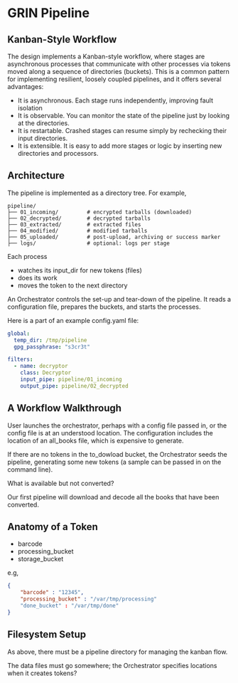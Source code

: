# GRIN Pipeline #

## Kanban-Style Workflow ##
The design implements a Kanban-style workflow, where stages are asynchronous processes that communicate with other processes via tokens moved along a sequence of directories (buckets).  This is a common pattern for implementing resilient, loosely coupled pipelines, and it offers several advantages:

  * It is asynchronous.  Each stage runs independently, improving fault isolation
  * It is observable.  You can monitor the state of the pipeline just by looking at the directories.
  * It is restartable.  Crashed stages can resume simply by rechecking their input directories.
  * It is extensible.  It is easy to add more stages or logic by inserting new directories and processors.

## Architecture ##
The pipeline is implemented as a directory tree.  For example,

```
pipeline/
├── 01_incoming/         # encrypted tarballs (downloaded)
├── 02_decrypted/        # decrypted tarballs
├── 03_extracted/        # extracted files
├── 04_modified/         # modified tarballs
├── 05_uploaded/         # post-upload, archiving or success marker
├── logs/                # optional: logs per stage
```

Each process 
  * watches its input_dir for new tokens (files)
  * does its work
  * moves the token to the next directory

An Orchestrator controls the set-up and tear-down of the pipeline.  It reads a configuration file, prepares the buckets, and starts the processes.

Here is a part of an example config.yaml file:
```yaml
global:
  temp_dir: /tmp/pipeline
  gpg_passphrase: "s3cr3t"

filters:
  - name: decryptor
    class: Decryptor
    input_pipe: pipeline/01_incoming
    output_pipe: pipeline/02_decrypted
```

## A Workflow Walkthrough ##
User launches the orchestrator, perhaps with a config file passed in, or the config file is at an understood location. The configuration includes the location of an all_books file, which is expensive to generate.

If there are no tokens in the to_dowload bucket, the Orchestrator seeds the pipeline, generating some new tokens (a sample can be passed in on the command line).

What is available but not converted?

Our first pipeline will download and decode all the books that have been converted.


## Anatomy of a Token
  * barcode
  * processing_bucket
  * storage_bucket
  
  e.g,
  ```json
  {
	  "barcode" : "12345",
	  "processing_bucket" : "/var/tmp/processing"
	  "done_bucket" : "/var/tmp/done"
  }
  ```



## Filesystem Setup ##
As above, there must be a pipeline directory for managing the kanban flow.

The data files must go somewhere; the Orchestrator specifies locations when it
creates tokens?


